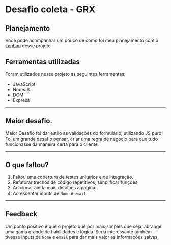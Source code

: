 # Desafio coleta - GRX

## Planejamento

Você pode acompanhar um pouco de como foi meu planejamento com o [kanban](https://pear-manatee-c83.notion.site/404cf7d3465f4ab59f9cf6f88cfc1b83?v=03481d3cef56455eb167692a71236812) desse projeto

## Ferramentas utilizadas

Foram utilizados nesse projeto as seguintes ferramentas:
- JavaScript
- NodeJS
- DOM
- Express

---

## Maior desafio.

Maior Desafio foi dar estilo as validações do formulário, utilizando JS puro. Foi um grande desafio pensar, criar uma regra de negocio para que tudo funcionasse da maneira certa para o cliente.

---

## O que faltou?

1. Faltou uma cobertura de testes unitários e de integração.
2. Refatorar trechos de código repetitivos, simplificar funções.
3. Adicionar ainda mais detalhes a página.
4. Acrescentar inputs de `Nome` e `email`.

---

## Feedback

Um ponto positivo é que o projeto que por mais simples que seja, abrange uma gama grande de habilidades e lógica.
Seria interessante também tivesse inputs de `Nome` e `email` para dar mais valor as informações salvas.
